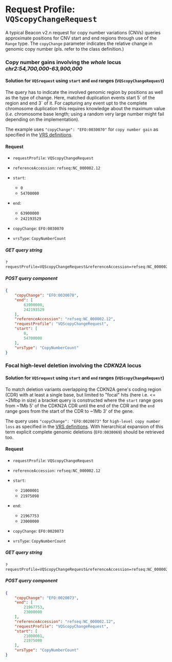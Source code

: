 # Request Profile: `VQScopyChangeRequest`

A typical Beacon v2.n request for copy number variations (CNVs) queries
approximate positions for CNV start and end regions through use of the
`Range` type. The `copyChange` parameter indicates the relative change in
genomic copy number (pls. refer to the class definition.)

### Copy number gains involving the _whole_ locus _chr2:54,700,000-63,900,000_

#### Solution for `VQSrequest` using `start` and `end` ranges (`VQScopyChangeRequest`)

The query has to indicate the involved genomic region by positions as well as the
type of change. Here, matched duplication events start 5\` of the region and end 3\`
of it. For capturing any event upt to the complete chromosome duplication this
requires knowledge about the maximum value (_i.e._ chromosome base length; using a
random very large number might fail depending on the implementation).

The example uses `"copyChange": "EFO:0030070"` for `copy number gain` as specified in the
[VRS definitions](https://vrs.ga4gh.org/en/latest/terms_and_model.html#systemic-variation).
#### Request 

    
* `requestProfile`: `VQScopyChangeRequest`    


    
* `referenceAccession`: `refseq:NC_000002.12`    


    
* `start`:     
    - `0`    
    - `54700000`        


    
* `end`:     
    - `63900000`    
    - `242193529`        


    
* `copyChange`: `EFO:0030070`    


    
* `vrsType`: `CopyNumberCount`    




##### GET query string
```
?requestProfile=VQScopyChangeRequest&referenceAccession=refseq:NC_000002.12&start=0,54700000&end=63900000,242193529&copyChange=EFO:0030070&vrsType=CopyNumberCount
```



##### POST query component 
```json
{
    "copyChange": "EFO:0030070",
    "end": [
        63900000,
        242193529
    ],
    "referenceAccession": "refseq:NC_000002.12",
    "requestProfile": "VQScopyChangeRequest",
    "start": [
        0,
        54700000
    ],
    "vrsType": "CopyNumberCount"
}
```


### Focal high-level deletion involving the _CDKN2A_ locus

#### Solution for `VQSrequest` using `start` and `end` ranges (`VQScopyChangeRequest`)

To match deletion variants overlapping the CDKN2A gene's coding region (CDR) with
at least a single base, but limited to "focal" hits (here i.e. <= ~2Mbp in size)
a bracket query is constructed where the `start` range goes  from ~1Mb 5\'
of the CDKN2A CDR until the end of the CDR and the `end` range goes from the
start of the CDR to ~1Mb 3\' of the gene. 

The query uses `"copyChange": "EFO:0020073"` for `high-level copy number loss`
as specified in the [VRS definitions](https://vrs.ga4gh.org/en/latest/terms_and_model.html#systemic-variation).
With hierarchical expansion of this term explicit complete genomic deletions
(`EFO:0030069`) should be retrieved too.
#### Request 

    
* `requestProfile`: `VQScopyChangeRequest`    


    
* `referenceAccession`: `refseq:NC_000002.12`    


    
* `start`:     
    - `21000001`    
    - `21975098`        


    
* `end`:     
    - `21967753`    
    - `23000000`        


    
* `copyChange`: `EFO:0020073`    


    
* `vrsType`: `CopyNumberCount`    




##### GET query string
```
?requestProfile=VQScopyChangeRequest&referenceAccession=refseq:NC_000002.12&start=21000001,21975098&end=21967753,23000000&copyChange=EFO:0020073&vrsType=CopyNumberCount
```



##### POST query component 
```json
{
    "copyChange": "EFO:0020073",
    "end": [
        21967753,
        23000000
    ],
    "referenceAccession": "refseq:NC_000002.12",
    "requestProfile": "VQScopyChangeRequest",
    "start": [
        21000001,
        21975098
    ],
    "vrsType": "CopyNumberCount"
}
```

